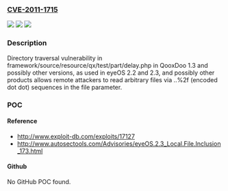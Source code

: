 ### [CVE-2011-1715](https://cve.mitre.org/cgi-bin/cvename.cgi?name=CVE-2011-1715)
![](https://img.shields.io/static/v1?label=Product&message=n%2Fa&color=blue)
![](https://img.shields.io/static/v1?label=Version&message=n%2Fa&color=blue)
![](https://img.shields.io/static/v1?label=Vulnerability&message=n%2Fa&color=brighgreen)

### Description

Directory traversal vulnerability in framework/source/resource/qx/test/part/delay.php in QooxDoo 1.3 and possibly other versions, as used in eyeOS 2.2 and 2.3, and possibly other products allows remote attackers to read arbitrary files via ..%2f (encoded dot dot) sequences in the file parameter.

### POC

#### Reference
- http://www.exploit-db.com/exploits/17127
- http://www.autosectools.com/Advisories/eyeOS.2.3_Local.File.Inclusion_173.html

#### Github
No GitHub POC found.

